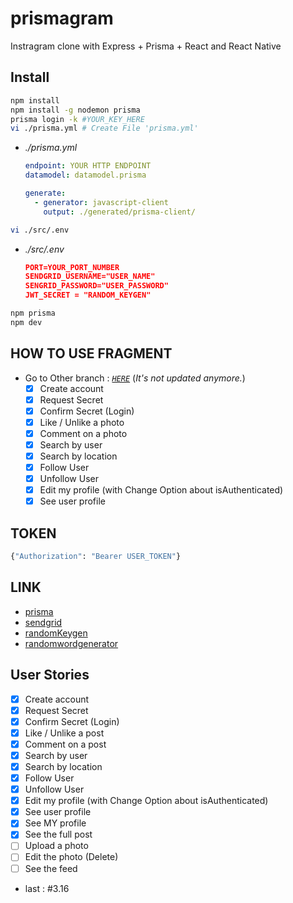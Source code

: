 # prismagram

Instragram clone with Express + Prisma + React and React Native

## Install

```bash
npm install
npm install -g nodemon prisma
prisma login -k #YOUR_KEY_HERE
vi ./prisma.yml # Create File 'prisma.yml'
```

- *./prisma.yml*

    ```yml
    endpoint: YOUR HTTP ENDPOINT
    datamodel: datamodel.prisma

    generate:
      - generator: javascript-client
        output: ./generated/prisma-client/
    ```

```bash
vi ./src/.env
```

- *./src/.env*

    ```json
    PORT=YOUR_PORT_NUMBER
    SENDGRID_USERNAME="USER_NAME"
    SENGRID_PASSWORD="USER_PASSWORD"
    JWT_SECRET = "RANDOM_KEYGEN"
    ```

```bash
npm prisma
npm dev
```

## HOW TO USE FRAGMENT

- Go to Other branch : [*`HERE`*](https://github.com/Sotaneum/prismagram/tree/UseFragments) (*It's not updated anymore.*)
  - [x] Create account
  - [x] Request Secret
  - [x] Confirm Secret (Login)
  - [x] Like / Unlike a photo
  - [x] Comment on a photo
  - [x] Search by user
  - [x] Search by location
  - [x] Follow User
  - [x] Unfollow User
  - [x] Edit my profile (with Change Option about isAuthenticated)
  - [x] See user profile

## TOKEN

```graphql
{"Authorization": "Bearer USER_TOKEN"}
```

## LINK

- [prisma](https://app.prisma.io/)
- [sendgrid](https://app.sendgrid.com/guide)
- [randomKeygen](https://randomkeygen.com/)
- [randomwordgenerator](https://wordcounter.net/random-word-generator)

## User Stories

- [x] Create account
- [x] Request Secret
- [x] Confirm Secret (Login)
- [x] Like / Unlike a post
- [x] Comment on a post
- [x] Search by user
- [x] Search by location
- [x] Follow User
- [x] Unfollow User
- [x] Edit my profile (with Change Option about isAuthenticated)
- [x] See user profile
- [x] See MY profile
- [x] See the full post
- [ ] Upload a photo
- [ ] Edit the photo (Delete)
- [ ] See the feed

- last : #3.16
